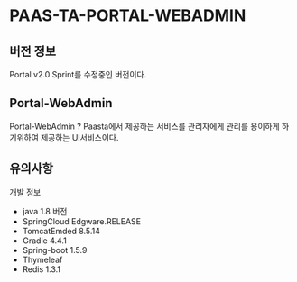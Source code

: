 # PAAS-TA-PORTAL-WEBADMIN

## 버전 정보
Portal v2.0 Sprint를 수정중인 버전이다.

## Portal-WebAdmin
Portal-WebAdmin ? Paasta에서 제공하는 서비스를 관리자에게 관리를 용이하게 하기위하여 제공하는 UI서비스이다.


## 유의사항

개발 정보
- java 1.8 버전
- SpringCloud Edgware.RELEASE 
- TomcatEmded 8.5.14
- Gradle 4.4.1
- Spring-boot 1.5.9
- Thymeleaf
- Redis 1.3.1


